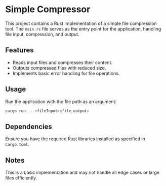 # Simple Compressor

This project contains a Rust implementation of a simple file compression tool. The `main.rs` file serves as the entry point for the application, handling file input, compression, and output.

## Features

- Reads input files and compresses their content.
- Outputs compressed files with reduced size.
- Implements basic error handling for file operations.

## Usage

Run the application with the file path as an argument:

```bash
cargo run -- <fileInput><file_output>
```

## Dependencies

Ensure you have the required Rust libraries installed as specified in `Cargo.toml`.

## Notes

This is a basic implementation and may not handle all edge cases or large files efficiently.
